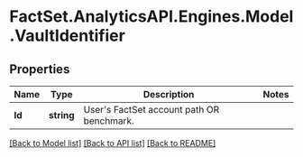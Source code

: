 # FactSet.AnalyticsAPI.Engines.Model.VaultIdentifier
## Properties

Name | Type | Description | Notes
------------ | ------------- | ------------- | -------------
**Id** | **string** | User&#39;s FactSet account path OR benchmark. | 

[[Back to Model list]](../README.md#documentation-for-models) [[Back to API list]](../README.md#documentation-for-api-endpoints) [[Back to README]](../README.md)

